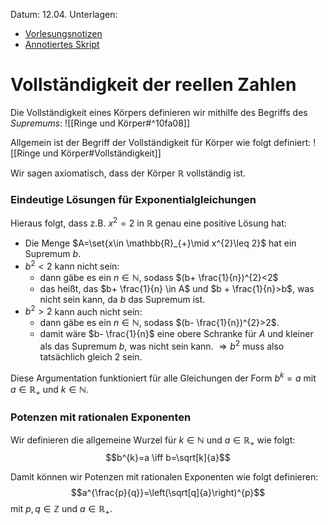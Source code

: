 Datum: 12.04.
Unterlagen: 
- [Vorlesungsnotizen](https://ecampus.uni-bonn.de/goto_ecampus_file_3005096_download.html)
- [Annotiertes Skript](https://ecampus.uni-bonn.de/goto_ecampus_file_3005097_download.html)

# Vollständigkeit der reellen Zahlen

Die Vollständigkeit eines Körpers definieren wir mithilfe des Begriffs des *Supremums*: 
![[Ringe und Körper#^10fa08]]

Allgemein ist der Begriff der Vollständigkeit für Körper wie folgt definiert:
![[Ringe und Körper#Vollständigkeit]]

Wir sagen axiomatisch, dass der Körper $\mathbb{R}$ vollständig ist.

### Eindeutige Lösungen für Exponentialgleichungen
Hieraus folgt, dass z.B. $x^2=2$ in $\mathbb{R}$ genau eine positive Lösung hat:

- Die Menge $A=\set{x\in \mathbb{R}_{+}\mid x^{2}\leq 2}$ hat ein Supremum $b$.
- $b^{2}<2$ kann nicht sein:
	- dann gäbe es ein $n \in \mathbb{N}$, sodass $(b+ \frac{1}{n})^{2}<2$
	- das heißt, das $b+ \frac{1}{n} \in A$ und $b + \frac{1}{n}>b$, was nicht sein kann, da $b$ das Supremum ist.
- $b^{2}>2$ kann auch nicht sein:
	- dann gäbe es ein $n \in \mathbb{N}$, sodass $(b- \frac{1}{n})^{2}>2$.
	- damit wäre $b- \frac{1}{n}$ eine obere Schranke für $A$ und kleiner als das Supremum $b$, was nicht sein kann.
$\Rightarrow b^{2}$ muss also tatsächlich gleich $2$ sein.

Diese Argumentation funktioniert für alle Gleichungen der Form $b^k=a$ mit $a\in \mathbb{R}_{+}$ und $k \in \mathbb{N}$.

### Potenzen mit rationalen Exponenten
Wir definieren die allgemeine Wurzel für $k\in \mathbb{N}$ und $a\in \mathbb{R}_{+}$ wie folgt:
$$b^{k}=a \iff b=\sqrt[k]{a}$$

Damit können wir Potenzen mit rationalen Exponenten wie folgt definieren:
$$a^{\frac{p}{q}}=\left(\sqrt[q]{a}\right)^{p}$$
mit $p,q \in \mathbb{Z}$ und $a \in \mathbb{R}_{+}$.